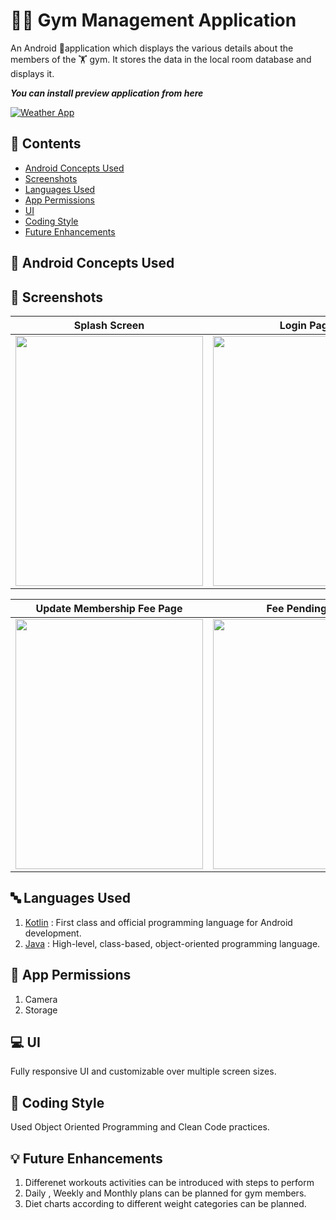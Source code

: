 # :weight_lifting_man: Gym Management Application

An Android 📱application which displays the various details about the members of the :weight_lifting: gym.
It stores the data in the local room database and displays it.

_**You can install preview application from here**_

[![Weather App]()]()

## 📜 Contents

* [Android Concepts Used]()
* [Screenshots]()
* [Languages Used]()
* [App Permissions]()
* [UI]()
* [Coding Style]()
* [Future Enhancements]()

## 📑 Android Concepts Used

## 📸 Screenshots

Splash Screen | Login Page | Add Member Page | 
--- | --- | --- |
<img src="" height="400" width="300" > | <img src="" height="400" width="300" > | <img src="" height="400" width="300" >

Update Membership Fee Page | Fee Pending List | All Members List 
--- | --- | --- |
<img src="" height="400" width="300" > | <img src="" height="400" width="300" > | <img src="" height="400" width="300" >

## 🔤 Languages Used

1. [Kotlin](https://kotlinlang.org/docs/home.html) : First class and official programming language for Android development.
2. [Java](https://en.wikipedia.org/wiki/Java_(programming_language)) : High-level, class-based, object-oriented programming language.

## 🔐 App Permissions

1. Camera
2. Storage

## 💻 UI

Fully responsive UI and customizable over multiple screen sizes.

## 📝 Coding Style

Used Object Oriented Programming and Clean Code practices.

## 💡 Future Enhancements

1. Differenet workouts activities can be introduced with steps to perform
2. Daily , Weekly and Monthly plans can be planned for gym members.
3. Diet charts according to different weight categories can be planned.
